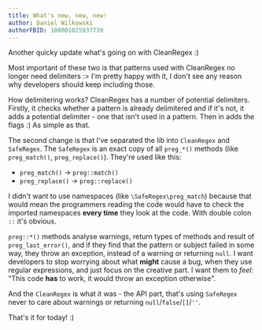```yaml
---
title: What's new, new, new!
author: Daniel Wilkowski
authorFBID: 100001025937739
---
```


Another quicky update what's going on with CleanRegex :)

Most important of these two is that patterns used with CleanRegex no longer need delimiters :> I'm pretty happy with it,
I don't see any reason why developers should keep including those.

How delimitering works? CleanRegex has a number of potential delimiters. Firstly, it checks whether a pattern is already
delimitered and if it's not, it adds a potential delimiter - one that isn't used in a pattern. Then in adds the 
flags :) As simple as that.

The second change is that I've separated the lib into `CleanRegex` and `SafeRegex`. The `SafeRegex` is an exact
copy of all `preg_*()` methods (like `preg_match()`, `preg_replace()`). They're used like this:
 - `preg_match()` -> `preg::match()`
 - `preg_replace()` -> `preg::replace()`

I didn't want to use namespaces (like `\SafeRegex\preg_match`) because that would
mean the programmers reading the code would have to check the imported namespaces **every time** they look at the code. With double 
colon `::` it's obvious.

`preg::*()` methods analyse warnings, return types of methods and result of `preg_last_error()`, and if they find that
the pattern or subject failed in some way, they throw an exception, instead of a warning or returning `null`.
I want developers to stop worrying about what **might** cause a bug, when they use regular expressions, and just
focus on the creative part. I want them to *feel*: "This code **has** to work, it would throw an exception otherwise".

And the `CleanRegex` is what it was - the API part, that's using `SafeRegex` never to care about warnings or returning 
`null`/`false`/`[]`/`''`.

That's it for today! :)
